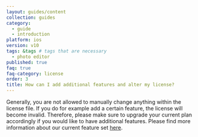 ```yaml
---
layout: guides/content
collection: guides
category:
  - guide
  - introduction
platform: ios
version: v10
tags: &tags # tags that are necessary
  - photo editor
published: true
faq: true
faq-category: license
order: 3
title: How can I add additional features and alter my license?
---
```


Generally, you are not allowed to manually change anything within the license file. If you do for example add a certain feature, the license will become invalid. Therefore, please make sure to upgrade your current plan accordingly if you would like to have additional features. Please find more information about our current feature set [here](https://photoeditorsdk.com/features/).
